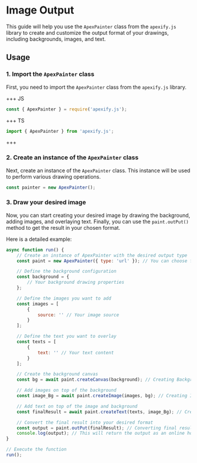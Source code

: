 # Image Output

This guide will help you use the `ApexPainter` class from the `apexify.js` library to create and customize the output format of your drawings, including backgrounds, images, and text.

## Usage

### 1. Import the `ApexPainter` class

First, you need to import the `ApexPainter` class from the `apexify.js` library.

+++ JS

```javascript
const { ApexPainter } = require('apexify.js'); 
```

+++ TS

```typescript
import { ApexPainter } from 'apexify.js'; 
```

+++

### 2. Create an instance of the `ApexPainter` class

Next, create an instance of the `ApexPainter` class. This instance will be used to perform various drawing operations.

```javascript
const painter = new ApexPainter();
```

### 3. Draw your desired image

Now, you can start creating your desired image by drawing the background, adding images, and overlaying text. Finally, you can use the `paint.outPut()` method to get the result in your chosen format.

Here is a detailed example:

```javascript
async function run() {
    // Create an instance of ApexPainter with the desired output type
    const paint = new ApexPainter({ type: 'url' }); // You can choose from 'url', 'dataURL', 'buffer', 'blob', 'base64', 'arraybuffer'

    // Define the background configuration
    const background = {
        // Your background drawing properties
    };

    // Define the images you want to add
    const images = [
        {
            source: '' // Your image source
        }
    ];

    // Define the text you want to overlay
    const texts = [
        {
            text: '' // Your text content
        }
    ];

    // Create the background canvas
    const bg = await paint.createCanvas(background); // Creating Background

    // Add images on top of the background
    const image_Bg = await paint.createImage(images, bg); // Creating Image + Background

    // Add text on top of the image and background
    const finalResult = await paint.createText(texts, image_Bg); // Creating Image + Background + Text

    // Convert the final result into your desired format
    const output = paint.outPut(finalResult); // Converting final results into your desired format
    console.log(output); // This will return the output as an online hosted URL image (or another format you specified)
}

// Execute the function
run();
```

